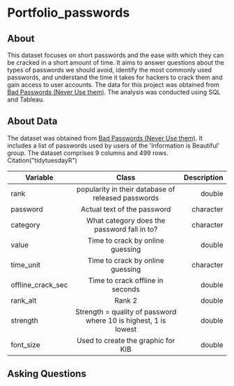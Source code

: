 # Portfolio_passwords

## About
This dataset focuses on short passwords and the ease with which they can be cracked in a short amount of time. It aims to answer questions about the types of passwords we should avoid, identify the most commonly used passwords, and understand the time it takes for hackers to crack them and gain access to user accounts. The data for this project was obtained from [Bad Passwords (Never Use them)](https://www.kaggle.com/datasets/sujaykapadnis/bad-passwords-never-use-them). The analysis was conducted using SQL and Tableau.

## About Data
The dataset was obtained from [Bad Passwords (Never Use them)](https://www.kaggle.com/datasets/sujaykapadnis/bad-passwords-never-use-them). It includes a list of passwords used by users of the 'Information is Beautiful' group. The dataset comprises 9 columns and 499 rows. Citation("tidytuesdayR")

| Variable       | Class          | Description  |
| ------------- |:-------------:| -----:|
| rank      | popularity in their database of released passwords | double |
| password      | Actual text of the password      |   character |
| category | What category does the password fall in to?      |    character |
| value      | Time to crack by online guessing    |   double |
| time_unit      | Time to crack by online guessing | character |
| offline_crack_sec | Time to crack offline in seconds      |    double |
| rank_alt     | Rank 2 | double |
| strength     | Strength = quality of password where 10 is highest, 1 is lowest      |   double |
| font_size | Used to create the graphic for KIB      |    double |

## Asking Questions


